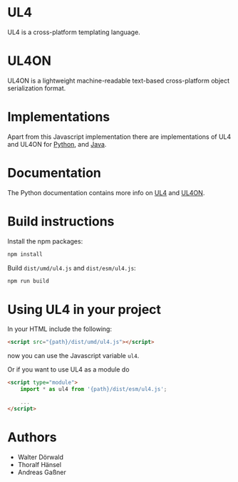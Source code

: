 # UL4

UL4 is a cross-platform templating language.


# UL4ON

UL4ON is a lightweight machine-readable text-based cross-platform object
serialization format.


# Implementations

Apart from this Javascript implementation there are implementations of UL4
and UL4ON for [Python](https://github.com/LivingLogic/LivingLogic.Python.xist),
and [Java](https://github.com/LivingLogic/LivingLogic.Java.ul4).


# Documentation

The Python documentation contains more info on
[UL4](http://python.livinglogic.de/UL4.html) and
[UL4ON](http://python.livinglogic.de/UL4ON.html).


# Build instructions

Install the npm packages:

```bash
npm install
```

Build `dist/umd/ul4.js` and `dist/esm/ul4.js`:

```bash
npm run build
```


# Using UL4 in your project

In your HTML include the following:

```html
<script src="{path}/dist/umd/ul4.js"></script>
```

now you can use the Javascript variable `ul4`.

Or if you want to use UL4 as a module do

```html
<script type="module">
	import * as ul4 from '{path}/dist/esm/ul4.js';

	...
</script>
```

# Authors

* Walter Dörwald
* Thoralf Hänsel
* Andreas Gaßner
